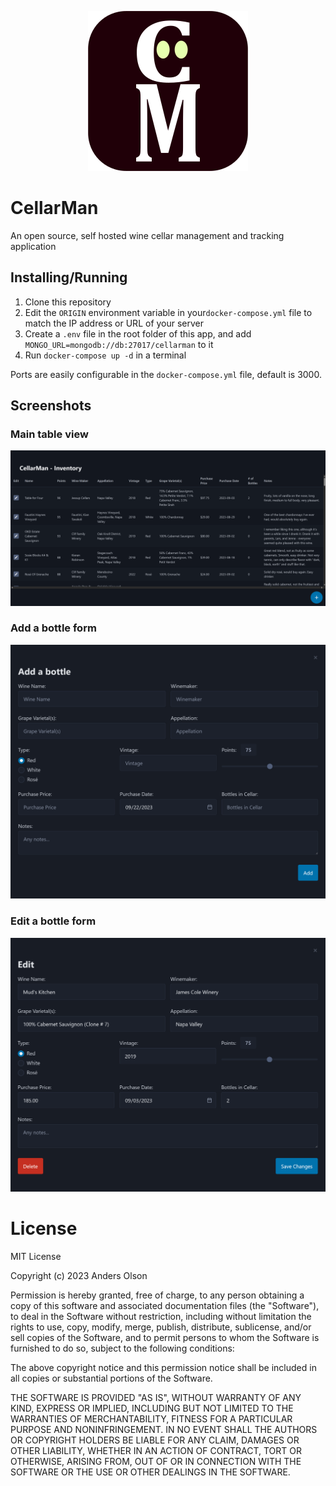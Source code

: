 <p align="center">
  <img src="static/logo.png" />
</p>

# CellarMan

An open source, self hosted wine cellar management and tracking application

## Installing/Running

1. Clone this repository
2. Edit the `ORIGIN` environment variable in your`docker-compose.yml` file to match the IP address or URL of your server
3. Create a `.env` file in the root folder of this app, and add `MONGO_URL=mongodb://db:27017/cellarman` to it
4. Run `docker-compose up -d` in a terminal

Ports are easily configurable in the `docker-compose.yml` file, default is 3000.

## Screenshots

### Main table view

![table](static/table.png)

### Add a bottle form

![add bottle](static/addbottle.png)

### Edit a bottle form

![edit a bottle](static/edit.png)

# License

MIT License

Copyright (c) 2023 Anders Olson

Permission is hereby granted, free of charge, to any person obtaining a copy
of this software and associated documentation files (the "Software"), to deal
in the Software without restriction, including without limitation the rights
to use, copy, modify, merge, publish, distribute, sublicense, and/or sell
copies of the Software, and to permit persons to whom the Software is
furnished to do so, subject to the following conditions:

The above copyright notice and this permission notice shall be included in all
copies or substantial portions of the Software.

THE SOFTWARE IS PROVIDED "AS IS", WITHOUT WARRANTY OF ANY KIND, EXPRESS OR
IMPLIED, INCLUDING BUT NOT LIMITED TO THE WARRANTIES OF MERCHANTABILITY,
FITNESS FOR A PARTICULAR PURPOSE AND NONINFRINGEMENT. IN NO EVENT SHALL THE
AUTHORS OR COPYRIGHT HOLDERS BE LIABLE FOR ANY CLAIM, DAMAGES OR OTHER
LIABILITY, WHETHER IN AN ACTION OF CONTRACT, TORT OR OTHERWISE, ARISING FROM,
OUT OF OR IN CONNECTION WITH THE SOFTWARE OR THE USE OR OTHER DEALINGS IN THE
SOFTWARE.
